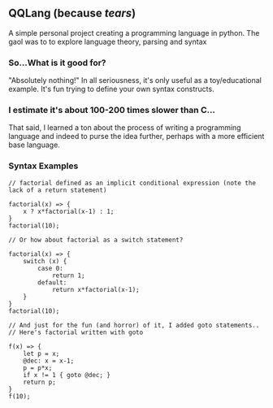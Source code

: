 ## QQLang (because _tears_)
A simple personal project creating a programming language in python. The gaol was to to explore language theory, parsing and syntax

### So...What is it good for?
"Absolutely nothing!"
In all seriousness, it's only useful as a toy/educational example. It's fun trying to define your own syntax constructs.

### I estimate it's about 100-200 times slower than C...

That said, I learned a ton about the process of writing a programming language and indeed to purse the idea further, perhaps with a more efficient base language.

### Syntax Examples

```
// factorial defined as an implicit conditional expression (note the lack of a return statement)

factorial(x) => {
    x ? x*factorial(x-1) : 1;
}
factorial(10);

// Or how about factorial as a switch statement?

factorial(x) => {
    switch (x) {
        case 0:
            return 1;
        default:
            return x*factorial(x-1);
    }
}
factorial(10);

// And just for the fun (and horror) of it, I added goto statements..
// Here's factorial written with goto

f(x) => {
    let p = x;
    @dec: x = x-1;
    p = p*x;
    if x != 1 { goto @dec; }
    return p;
}
f(10);
```
